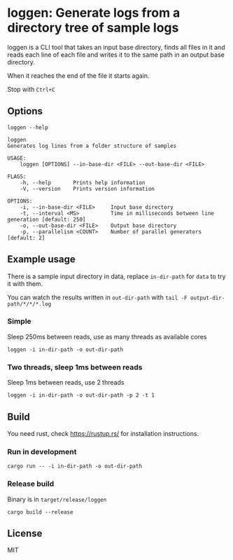 # loggen: Generate logs from a directory tree of sample logs

loggen is a CLI tool that takes an input base directory, finds all files in it
and reads each line of each file and writes it to the same path in an output
base directory.

When it reaches the end of the file it starts again.

Stop with `Ctrl+C`

## Options

`loggen --help`

```
loggen
Generates log lines from a folder structure of samples

USAGE:
    loggen [OPTIONS] --in-base-dir <FILE> --out-base-dir <FILE>

FLAGS:
    -h, --help       Prints help information
    -V, --version    Prints version information

OPTIONS:
    -i, --in-base-dir <FILE>     Input base directory
    -t, --interval <MS>          Time in milliseconds between line generation [default: 250]
    -o, --out-base-dir <FILE>    Output base directory
    -p, --parallelism <COUNT>    Number of parallel generators [default: 2]
```

## Example usage

There is a sample input directory in data, replace `in-dir-path` for `data` to
try it with them.

You can watch the results written in `out-dir-path` with `tail -F output-dir-path/*/*/*.log`

### Simple

Sleep 250ms between reads, use as many threads as available cores

```
loggen -i in-dir-path -o out-dir-path
```

### Two threads, sleep 1ms between reads

Sleep 1ms between reads, use 2 threads

```
loggen -i in-dir-path -o out-dir-path -p 2 -t 1
```

## Build

You need rust, check https://rustup.rs/ for installation instructions.

### Run in development

```
cargo run -- -i in-dir-path -o out-dir-path
```

### Release build

Binary is in `target/release/loggen`


```
cargo build --release
```

## License

MIT
